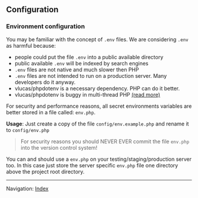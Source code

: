 ## Configuration

### 

### Environment configuration

You may be familiar with the concept of `.env` files. We are considering
`.env` as harmful because: 

* people could put the file `.env` into a public available directory
* public available `.env` will be indexed by search engines
* `.env` files are not native and much slower then PHP
* `.env` files are not intended to run on a production server. Many developers do it anyway.
* vlucas/phpdotenv is a necessary dependency. PHP can do it better.
* vlucas/phpdotenv is buggy in multi-thread PHP [(read more)](https://github.com/craftcms/cms/issues/3631)

For security and performance reasons, all secret environments variables 
are better stored in a file called: `env.php`.

**Usage**: Just create a copy of the file `config/env.example.php` and rename it to
`config/env.php`
 
> For security reasons you should NEVER EVER commit the file `env.php` into the version control system!

You can and should use a `env.php` on your testing/staging/production server too.
In this case just store the server specific `env.php` file 
one directory above the project root directory.

<hr>

Navigation: [Index](readme.md)